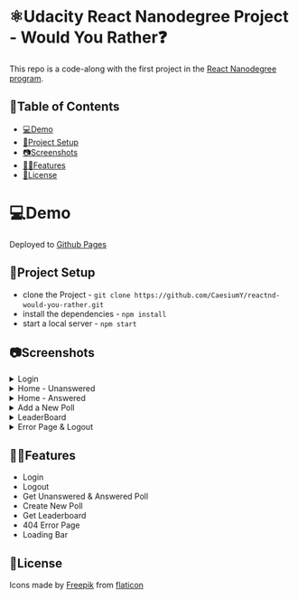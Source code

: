 # ⚛Udacity React Nanodegree Project - Would You Rather❓

This repo is a code-along with the first project in the [React Nanodegree program](https://www.udacity.com/course/react-nanodegree--nd019).

## 📌Table of Contents

- [💻Demo](#demo)
- [🔰Project Setup](#project-setup)
- [📷Screenshots](#screenshots)
- [👨‍💻Features](#features)
- [📜License](#license)

# 💻Demo

Deployed to [Github Pages](https://caesiumy.github.io/reactnd-would-you-rather/#/)

## 🔰Project Setup

- clone the Project - `git clone https://github.com/CaesiumY/reactnd-would-you-rather.git`
- install the dependencies - `npm install`
- start a local server - `npm start`

## 📷Screenshots

<details>
    <summary>Login</summary>
    <img src="./screenshots/login.png" width="600">
</details>
<details>
    <summary>Home - Unanswered</summary>
    <img src="./screenshots/home_unanswered.png" width="600">
</details>
<details>
    <summary>Home - Answered</summary>
    <img src="./screenshots/home_answered.png" width="600">
</details>
<details>
    <summary>Add a New Poll</summary>
    <img src="./screenshots/add.png" width="600">
</details>
<details>
    <summary>LeaderBoard</summary>
    <img src="./screenshots/leaderboard.png" width="600">
</details>
<details>
    <summary>Error Page & Logout</summary>
    <img src="./screenshots/404_logout.png" width="600">
</details>

## 👨‍💻Features

- Login
- Logout
- Get Unanswered & Answered Poll
- Create New Poll
- Get Leaderboard
- 404 Error Page
- Loading Bar

## 📜License

Icons made by [Freepik](https://www.flaticon.com/authors/freepik) from [flaticon](https://www.flaticon.com/)

